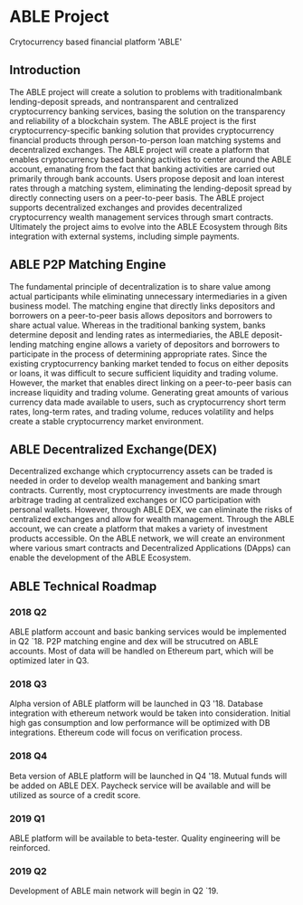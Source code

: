 # ABLE Project
Crytocurrency based financial platform 'ABLE' 

## Introduction
The ABLE project will create a solution to problems with traditionalmbank lending-deposit spreads, and nontransparent and centralized cryptocurrency banking services, basing the solution on the transparency and reliability of a blockchain system. The ABLE project is the first cryptocurrency-specific banking solution that provides cryptocurrency financial products through person-to-person loan matching systems and decentralized exchanges. The ABLE project will create a platform that enables cryptocurrency based banking activities to center around the ABLE account, emanating from the fact that banking activities are carried out primarily through bank accounts. Users propose deposit and loan interest rates through a matching system, eliminating the lending-deposit spread by directly connecting users on a peer-to-peer basis. The ABLE project supports decentralized exchanges and provides decentralized cryptocurrency wealth management services through smart contracts. Ultimately the project aims to evolve into the ABLE Ecosystem through ßits integration with external systems, including simple payments.

## ABLE P2P Matching Engine

The fundamental principle of decentralization is to share value among actual participants while eliminating unnecessary intermediaries in a given business model. The matching engine that directly links depositors and borrowers on a peer-to-peer basis allows depositors and borrowers to share actual value. Whereas in the traditional banking system, banks determine deposit and lending rates as intermediaries, the ABLE deposit-lending matching engine allows a variety of depositors and borrowers to participate in the process of determining appropriate rates. Since the existing cryptocurrency banking market tended to focus on either deposits or loans, it was difficult to secure sufficient liquidity and trading volume. However, the market that enables direct linking on a peer-to-peer basis can increase liquidity and trading volume. Generating great amounts of various currency data made available to users, such as cryptocurrency short term rates, long-term rates, and trading volume, reduces volatility and helps create a stable
cryptocurrency market environment.

## ABLE Decentralized Exchange(DEX)
Decentralized exchange which cryptocurrency assets can be traded is needed  in order to develop wealth management and banking smart contracts. Currently, most cryptocurrency investments are made through arbitrage trading at centralized exchanges or ICO participation with personal wallets. However, through ABLE DEX, we can eliminate the risks of centralized exchanges and allow for wealth management. Through the ABLE account, we can create a platform that makes a variety of investment products accessible. On the ABLE network, we will create an environment where various smart contracts and Decentralized Applications (DApps) can enable the development of the ABLE Ecosystem. 

## ABLE Technical Roadmap
### 2018 Q2
ABLE platform account and basic banking services would be implemented in Q2 `18. P2P matching engine and dex will be strucutred on ABLE accounts. Most of data will be handled on Ethereum part, which will be optimized later in Q3.

### 2018 Q3
Alpha version of ABLE platform will be launched in Q3 '18. Database integration with ethereum network would be taken into consideration. Initial high gas consumption and low performance will be optimized with DB integrations. Ethereum code will focus on verification process.

### 2018 Q4
Beta version of ABLE platform will be launched in Q4 '18. Mutual funds will be added on ABLE DEX. Paycheck service will be available and will be utilized as source of a credit score.

### 2019 Q1
ABLE platform will be available to beta-tester. Quality engineering will be reinforced.

### 2019 Q2
Development of ABLE main network will begin in Q2 `19.

